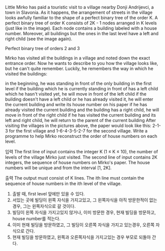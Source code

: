 Little Mirko has paid a touristic visit to a village nearby Donji Andrijevci, a town in Slavonia. As it happens, the arrangement of streets in the village looks awfully familiar to the shape of a perfect binary tree of the order K. A perfect binary tree of order K consists of 2K - 1 nodes arranged in K levels (just like in the image). Each node contains a building labeled with a house number. Moreover, all buildings but the ones in the last level have a left and right child (see the image again). 

Perfect binary tree of orders 2 and 3

Mirko has visited all the buildings in a village and noted down the exact entrance order. Now he wants to describe to you how the village looks like, but he can't quite remember. Luckily, he remembers the way in which he visited the buildings: 

in the beginning, he was standing in front of the only building in the first level 
if the building which he is currently standing in front of has a left child which he hasn't visited yet, he will move in front of the left child 
if the building doesn't have a left child or he has already visited it, he will enter the current building and write its house number on his paper 
if he has already visited the current building and the building has a right child, he will move in front of the right child 
if he has visited the current building and its left and right child, he will return to the parent of the current building 
After visiting the villages in the pictures above, the paper would look like this: 2-1-3 for the first village and 1-6-4-3-5-2-7 for the second village. Write a programme to help Mirko reconstruct the order of house numbers on each level.

입력
The first line of input contains the integer K (1 ≤ K ≤ 10), the number of levels of the village Mirko just visited. The second line of input contains 2K integers, the sequence of house numbers on Mirko's paper. The house numbers will be unique and from the interval [1, 2K]. 

출력
The output must consist of K lines. The ith line must contain the sequence of house numbers in the ith level of the village.

1. 출발 때, first level 앞에만 있을 수 있다.
2. 서있는 곳에 빌딩이 왼쪽 자식을 가지고있고, 그 왼쪽자식을 아직 방문한적이 없는 경우, 그는 왼쪽자식으로 갈 것이다.
3. 빌딩이 왼쪽 자식을 가지고있지 않거나, 이미 방문한 경우, 현재 빌딩을 방문하고, house number를 적는다.
4. 이미 현재 빌딩을 방문하였고, 그 빌딩이 오른쪽 자식을 가지고 있는경우, 오른쪽 자식으로 간다.
5. 현재 빌딩을 방문하였고, 왼쪽과 오른쪽자식을 가지고있는 경우 부모로 되돌아 간다.